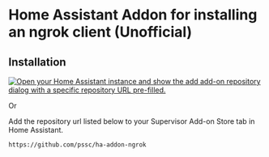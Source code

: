 # Home Assistant Addon for installing an ngrok client (Unofficial)

## Installation

[![Open your Home Assistant instance and show the add add-on repository dialog with a specific repository URL pre-filled.](https://my.home-assistant.io/badges/supervisor_add_addon_repository.svg)](https://my.home-assistant.io/redirect/supervisor_add_addon_repository/?repository_url=https%3A%2F%2Fgithub.com%2Fpssc%2Fha-addon-ngrok%2F)

Or

Add the repository url listed below to your Supervisor Add-on Store tab in Home
Assistant.


```
https://github.com/pssc/ha-addon-ngrok
```

